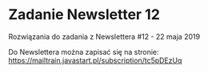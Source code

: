 # Zadanie Newsletter 12

Rozwiązania do zadania z Newslettera #12 - 22 maja 2019

Do Newslettera można zapisać się na stronie: https://mailtrain.javastart.pl/subscription/tc5pDEzUq
